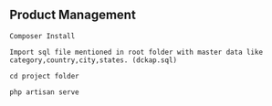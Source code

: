 
## Product Management

    Composer Install
	
	Import sql file mentioned in root folder with master data like category,country,city,states. (dckap.sql)
	
	cd project folder
	
	php artisan serve
